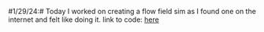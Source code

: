#1/29/24:#
Today I worked on creating a flow field sim as I found one on the internet and felt like doing it.
link to code:
[here](flow_fields.pde)
